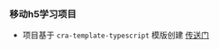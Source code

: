 ### 移动h5学习项目

- 项目基于 `cra-template-typescript` 模版创建 [传送门](https://www.npmjs.com/package/cra-template-typescript)
